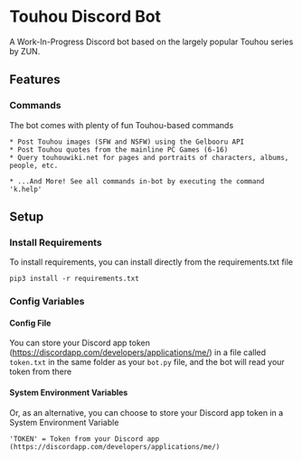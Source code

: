 # Touhou Discord Bot
A Work-In-Progress Discord bot based on the largely popular Touhou series by ZUN.

## Features
### Commands
The bot comes with plenty of fun Touhou-based commands
```
* Post Touhou images (SFW and NSFW) using the Gelbooru API
* Post Touhou quotes from the mainline PC Games (6-16)
* Query touhouwiki.net for pages and portraits of characters, albums, people, etc.

* ...And More! See all commands in-bot by executing the command 'k.help'
```

## Setup
### Install Requirements
To install requirements, you can install directly from the requirements.txt file
```
pip3 install -r requirements.txt
```

### Config Variables
#### Config File
You can store your Discord app token (https://discordapp.com/developers/applications/me/) in a file called ```token.txt``` in the same folder as your ```bot.py``` file, and the bot will read your token from there

#### System Environment Variables
Or, as an alternative, you can choose to store your Discord app token in a System Environment Variable
```
'TOKEN' = Token from your Discord app (https://discordapp.com/developers/applications/me/)
```
